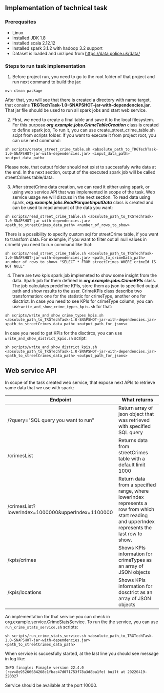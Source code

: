 ## Implementation of technical task

### Prerequsites
- Linux
- Installed JDK 1.8
- Installed scala 2.12.12
- Installed spark 3.1.2 with hadoop 3.2 support
- Dataset is loaded and unziped from https://data.police.uk/data/ 

### Steps to run task implementation
1. Before project run, you need to go to the root folder of that project and run next command to build the jar:
```console
mvn clean package
```
After that, you will see that there is created a directory with name target, that conains **TRGTechTask-1.0-SNAPSHOT-jar-with-dependencies.jar.** That jar file should be used to run all spark jobs and start web service.

2. FIrst, we need to create a final table and save it to the local filesystem. For this purpose ***org.example.jobs.CrimeTableCreation*** class is created to define spark job, To run it, you can use create_street_crime_table.sh scipt from scripts folder. If you want to execute it from project root, you can use next command:
```console
sh scripts/create_street_crime_table.sh <absolute_path_to_TRGTechTask-1.0-SNAPSHOT-jar-with-dependencies.jar> <input_data_path> <output_data_path>
```
Please note, that output folder should not exist to successfuly write data at the end. In the next section, output of the executed spark job will be called streetCrimes table/data.

3. After streetCrime data creation, we can read it either using spark, or using web service API that was implemented in scope of the task. Web service usage we will discuss in the next section. To read data using spark, ***org.example.jobs.ReadParquetInputData*** class is created and can be used to read amount of the data you want:
```console
sh scripts/read_street_crime_table.sh <absolute_path_to_TRGTechTask-1.0-SNAPSHOT-jar-with-dependencies.jar> <path_to_streetCrimes_data_path> <number_of_rows_to_show>
```
There is a possibility to specify custom sql for streetCrime table, if you want to transforn data. For example, if you want to filter out all null values in crimeId you need to run command like that:
```console
sh scripts/read_street_crime_table.sh <absolute_path_to_TRGTechTask-1.0-SNAPSHOT-jar-with-dependencies.jar> <path_to_crimeData_path> <number_of_rows_to_show> "SELECT * FROM streetCrimes WHERE crimeId IS NOT NULL"
```
4. There are two kpis spark job implemeted to show some insight from the data. Spark job for them defined in ***org.example.jobs.CrimeKPIs*** class. The job calculates predefine KPIs, store them as json to specified output path and show results to the user. CrimeKPIs class describe two transformation: one for the statistic for crimeType, another one for disctrict. In case you need to see KPIs for crimeType column, you can use `write_and_show_crime_types_kpis.sh` for that:
```console
sh scripts/write_and_show_crime_types_kpis.sh <absolute_path_to_TRGTechTask-1.0-SNAPSHOT-jar-with-dependencies.jar> <path_to_streetCrimes_data_path> <output_path_for_jsons>
```
In case you need to get KPIs for the disctircs, you can use `write_and_show_district_kpis.sh` script:
```console
sh scripts/write_and_show_district_kpis.sh <absolute_path_to_TRGTechTask-1.0-SNAPSHOT-jar-with-dependencies.jar> <path_to_streetCrimes_data_path> <output_path_for_jsons>
```

## Web service API
In scope of the task created web service, that expose next APIs to retrieve same data that we use with spark:

|  Endpoint | What returns  |
| ------------ | ------------ |
|  /?query="SQL query you want to run" | Return array of json object that was retrieved with specified SQL query  |
| /crimesList | Returns data from streetCrimes table with  a default limit 1000 |
| /crimesList?lowerIndex=1000000&upperIndex=1100000 | Return data from a specified range,  where lowerIndex represents a row from which start reading and upperIndex represents the last row to show. |
| /kpis/crimes | Shows KPIs information for crimeTypes as an array of JSON objects |
| /kpis/locations | Shows KPIs information for dosctrict as an array of JSON objects |

An implementation for that service you can check in org.example.service.CrimeStatsService. To run the the service, you can use `run_crime_stats_service.sh` scripts:
```console
sh scripts/run_crime_stats_service.sh <absolute_path_to_TRGTechTask-1.0-SNAPSHOT-jar-with-dependencies.jar> <path_to_streetCrimes_data_path>
```
When service is succesfully started, at the last line you should see message in log like:
```console
INFO finagle: Finagle version 22.4.0 (rev=8e95266684268c1fbac47d071753f78a3d8ba1fe) built at 20220419-220327
```
Service should be available at the port 10000.
